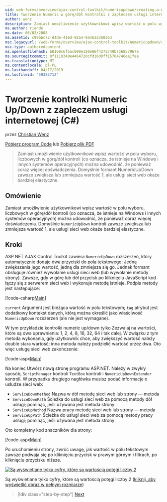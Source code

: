 ```yaml
---
uid: web-forms/overview/ajax-control-toolkit/numericupdown/creating-a-numeric-up-down-control-with-a-web-service-backend-cs
title: Tworzenie Numeric w górę/dół kontrolki z zapleczem usługi internetowej (C#) | Dokumentacja firmy Microsoft
author: wenz
description: Zamiast umożliwienie użytkownikowi wpisz wartość w polu wyboru, kontrolki numeric up/down (znajdującą się na Windows i innych systemów operacyjnych) może okazać się c ponieważ coraz więcej...
ms.author: riande
ms.date: 06/02/2008
ms.assetid: c99bbc72-d4de-41ed-92a4-9a4632368363
msc.legacyurl: /web-forms/overview/ajax-control-toolkit/numericupdown/creating-a-numeric-up-down-control-with-a-web-service-backend-cs
msc.type: authoredcontent
ms.openlocfilehash: b8160c6f5ac090e120e86f4273749b756857967e
ms.sourcegitcommit: 0f1119340e4464720cfd16d0ff15764746ea1fea
ms.translationtype: MT
ms.contentlocale: pl-PL
ms.lasthandoff: 04/17/2019
ms.locfileid: "59385712"
---
```

# <a name="creating-a-numeric-updown-control-with-a-web-service-backend-c"></a>Tworzenie kontrolki Numeric Up/Down z zapleczem usługi internetowej (C#)

przez [Christian Wenz](https://github.com/wenz)

[Pobierz program Code](http://download.microsoft.com/download/9/3/f/93f8daea-bebd-4821-833b-95205389c7d0/numericupdown1.cs.zip) lub [Pobierz plik PDF](http://download.microsoft.com/download/2/d/c/2dc10e34-6983-41d4-9c08-f78f5387d32b/numericupdown1CS.pdf)

> Zamiast umożliwienie użytkownikowi wpisz wartość w polu wyboru, liczbowych w górę/dół kontroli (co oznacza, że istnieje na Windows i innych systemów operacyjnych) można udowodnić, że ponieważ coraz więcej doświadczenia. Domyślnie formant NumericUpDown zawsze zwiększa lub zmniejsza wartość 1, ale usługi sieci web okaże bardziej elastyczne.


## <a name="overview"></a>Omówienie

Zamiast umożliwienie użytkownikowi wpisz wartość w polu wyboru, liczbowych w górę/dół kontroli (co oznacza, że istnieje na Windows i innych systemów operacyjnych) można udowodnić, że ponieważ coraz więcej doświadczenia. Domyślnie `NumericUpDown` kontroli zawsze zwiększa lub zmniejsza wartość 1, ale usługi sieci web okaże bardziej elastyczne.

## <a name="steps"></a>Kroki

ASP.NET AJAX Control Toolkit zawiera `NumericUpDown` rozszerzeń, który automatycznie dodaje dwa przyciski do pola tekstowego: Jedną zwiększenia jego wartość, jedną dla zmniejsza się go. Jednak formant obsługuje również wywołanie usługi sieci web (lub wywołanie metody strony). Zawsze, gdy w górę lub dół przycisk po kliknięciu JavaScript kod łączy się z serwerem sieci web i wykonuje metodę istnieje. Podpis metody jest następujące:

[!code-csharp[Main](creating-a-numeric-up-down-control-with-a-web-service-backend-cs/samples/sample1.cs)]

`current` Argument jest bieżąca wartość w polu tekstowym; `tag` atrybut jest dodatkowy kontekst danych, którą można określić jako właściwość `NumericUpDown` rozszerzeń (ale nie jest wymagane).

W tym przykładzie kontrolki numeric up/down tylko Zezwalaj na wartości, które są dwa uprawnienia: 1, 2, 4, 8, 16, 32, 64 i tak dalej. W związku z tym metoda wykonania, gdy użytkownik chce, aby zwiększyć wartość należy double stara wartość; inna metoda należy podzielić wartość przez dwa. Oto więc usługę sieci web zakończenie:

[!code-aspx[Main](creating-a-numeric-up-down-control-with-a-web-service-backend-cs/samples/sample2.aspx)]

Na koniec Utwórz nową stronę programu ASP.NET. Należy w zwykły sposób, `ScriptManager` kontroli `TextBox` kontroli i `NumericUpDownExtender` kontroli. W przypadku drugiego nagłówka musisz podać informacje o usłudze sieci web:

- `ServiceDownMethod` Nazwa w dół metodę sieci web lub strony — metoda
- `ServiceDownPath` Ścieżka do usługi sieci web za pomocą metody dół usługi; pominąć, jeśli używana jest metoda strony
- `ServiceUpMethod` Nazwa pracy metodę sieci web lub strony — metoda
- `ServiceUpPath` Ścieżka do usługi sieci web za pomocą metody pracy usługi; pominąć, jeśli używana jest metoda strony

Oto kompletny kod znaczników dla strony:

[!code-aspx[Main](creating-a-numeric-up-down-control-with-a-web-service-backend-cs/samples/sample3.aspx)]

Po uruchomieniu strony, zwróć uwagę, jak wartość w polu tekstowym zawsze podwaja się po kliknięciu przycisk w prawym górnym i filtrach, po kliknięciu przycisku niższe.


[![Są wyświetlane tylko cyfry, które są wartością potęgi liczby 2](creating-a-numeric-up-down-control-with-a-web-service-backend-cs/_static/image2.png)](creating-a-numeric-up-down-control-with-a-web-service-backend-cs/_static/image1.png)

Są wyświetlane tylko cyfry, które są wartością potęgi liczby 2 ([kliknij, aby wyświetlić obraz w pełnym rozmiarze](creating-a-numeric-up-down-control-with-a-web-service-backend-cs/_static/image3.png))

> [!div class="step-by-step"]
> [Next](creating-a-numeric-up-down-control-with-a-web-service-backend-vb.md)
